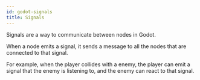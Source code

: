 ```yaml
---
id: godot-signals
title: Signals
---
```


Signals are a way to communicate between nodes in Godot.

When a node emits a signal, it sends a message to all the nodes that are connected to that signal.

For example, when the player collides with a enemy, the player can emit a signal that the enemy is listening to, and the enemy can react to that signal.
